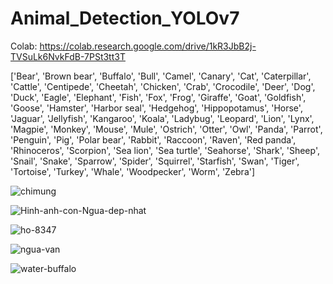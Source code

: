 # Animal_Detection_YOLOv7
Colab: https://colab.research.google.com/drive/1kR3JbB2j-TVSuLk6NvkFdB-7PSt3tt3T

['Bear', 'Brown bear', 'Buffalo', 'Bull', 'Camel', 'Canary', 'Cat', 'Caterpillar', 'Cattle', 'Centipede', 'Cheetah', 'Chicken', 'Crab', 'Crocodile', 'Deer', 'Dog', 'Duck', 'Eagle', 'Elephant', 'Fish', 'Fox', 'Frog', 'Giraffe', 'Goat', 'Goldfish', 'Goose', 'Hamster', 'Harbor seal', 'Hedgehog', 'Hippopotamus', 'Horse', 'Jaguar', 'Jellyfish', 'Kangaroo', 'Koala', 'Ladybug', 'Leopard', 'Lion', 'Lynx', 'Magpie', 'Monkey', 'Mouse', 'Mule', 'Ostrich', 'Otter', 'Owl', 'Panda', 'Parrot', 'Penguin', 'Pig', 'Polar bear', 'Rabbit', 'Raccoon', 'Raven', 'Red panda', 'Rhinoceros', 'Scorpion', 'Sea lion', 'Sea turtle', 'Seahorse', 'Shark', 'Sheep', 'Snail', 'Snake', 'Sparrow', 'Spider', 'Squirrel', 'Starfish', 'Swan', 'Tiger', 'Tortoise', 'Turkey', 'Whale', 'Woodpecker', 'Worm', 'Zebra']

![chimung](https://user-images.githubusercontent.com/104357148/203920935-0437766d-fca6-4ef4-b44c-e3cac8f32beb.jpg)

![Hinh-anh-con-Ngua-dep-nhat](https://user-images.githubusercontent.com/104357148/203921014-302f498a-6e42-4f8e-b877-14e925182f01.jpg)

![ho-8347](https://user-images.githubusercontent.com/104357148/203921088-f0fc850c-204f-4035-add2-acd473b821b5.jpg)

![ngua-van](https://user-images.githubusercontent.com/104357148/203921301-c95fcf4a-4923-4c76-bc59-28276b1e5b43.jpg)

![water-buffalo](https://user-images.githubusercontent.com/104357148/203921207-e486897f-a311-4d53-beda-eb9d3e962c64.jpg)



